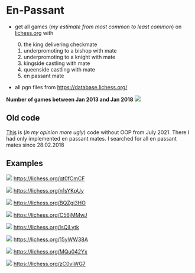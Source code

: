 # En-Passant
- get all games (*my estimate from most common to least common*) on [lichess.org](https://lichess.org/) with

  0. the king delivering checkmate
  1. underpromoting to a bishop with mate
  2. underpromoting to a knight with mate
  3. kingside castling with mate
  4. queenside castling with mate
  5. en passant mate
    
- all pgn files from https://database.lichess.org/

**Number of games between Jan 2013 and Jan 2018**
![](https://github.com/leftgoes/En-Passant/blob/main/figures/2013-1-2018-1.png?raw=true)

## Old code
[This](https://github.com/leftgoes/En-Passant/tree/main/old) is (*in my opinion more ugly*) code without OOP from July 2021. There I had only implemented en passant mates. I searched for all en passant mates since 28.02.2018

## Examples

![](https://github.com/leftgoes/En-Passant/blob/main/games/qt0fCmCF.gif?raw=true)
https://lichess.org/qt0fCmCF

![](https://github.com/leftgoes/En-Passant/blob/main/games/n1sYKpUy.gif?raw=true)
https://lichess.org/n1sYKpUy

![](https://github.com/leftgoes/En-Passant/blob/main/games/BQZgi3HO.gif?raw=true)
https://lichess.org/BQZgi3HO

![](https://github.com/leftgoes/En-Passant/blob/main/games/C56jMMwJ.gif?raw=true)
https://lichess.org/C56jMMwJ

![](https://github.com/leftgoes/En-Passant/blob/main/games/IsQiLytk.gif?raw=true)
https://lichess.org/IsQiLytk

![](https://github.com/leftgoes/En-Passant/blob/main/games/15yWW38A.gif?raw=true)
https://lichess.org/15yWW38A

![](https://github.com/leftgoes/En-Passant/blob/main/games/MQu042Yx.gif?raw=true)
https://lichess.org/MQu042Yx

![](https://github.com/leftgoes/En-Passant/blob/main/games/zC0viWG7.gif?raw=true)
https://lichess.org/zC0viWG7

